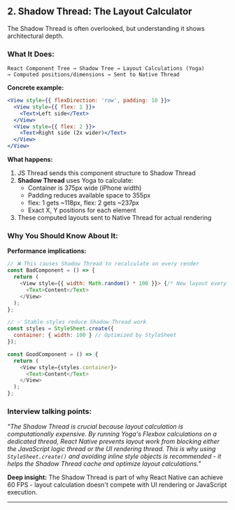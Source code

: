 ## **2. Shadow Thread: The Layout Calculator**

The Shadow Thread is often overlooked, but understanding it shows architectural depth.

### **What It Does:**

```
React Component Tree → Shadow Tree → Layout Calculations (Yoga)
→ Computed positions/dimensions → Sent to Native Thread
```

**Concrete example:**

```jsx
<View style={{ flexDirection: 'row', padding: 10 }}>
  <View style={{ flex: 1 }}>
    <Text>Left side</Text>
  </View>
  <View style={{ flex: 2 }}>
    <Text>Right side (2x wider)</Text>
  </View>
</View>
```

**What happens:**
1. JS Thread sends this component structure to Shadow Thread
2. **Shadow Thread** uses Yoga to calculate:
   - Container is 375px wide (iPhone width)
   - Padding reduces available space to 355px
   - flex: 1 gets ~118px, flex: 2 gets ~237px
   - Exact X, Y positions for each element
3. These computed layouts sent to Native Thread for actual rendering

### **Why You Should Know About It:**

**Performance implications:**
```javascript
// ❌ This causes Shadow Thread to recalculate on every render
const BadComponent = () => {
  return (
    <View style={{ width: Math.random() * 100 }}> {/* New layout every render! */}
      <Text>Content</Text>
    </View>
  );
};

// ✅ Stable styles reduce Shadow Thread work
const styles = StyleSheet.create({
  container: { width: 100 } // Optimized by StyleSheet
});

const GoodComponent = () => {
  return (
    <View style={styles.container}>
      <Text>Content</Text>
    </View>
  );
};
```

### **Interview talking points:**

*"The Shadow Thread is crucial because layout calculation is computationally expensive. By running Yoga's Flexbox calculations on a dedicated thread, React Native prevents layout work from blocking either the JavaScript logic thread or the UI rendering thread. This is why using `StyleSheet.create()` and avoiding inline style objects is recommended - it helps the Shadow Thread cache and optimize layout calculations."*

**Deep insight:** The Shadow Thread is part of why React Native can achieve 60 FPS - layout calculation doesn't compete with UI rendering or JavaScript execution.

---
